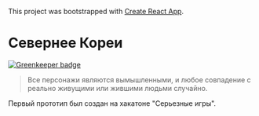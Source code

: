 This project was bootstrapped with [Create React App](https://github.com/facebookincubator/create-react-app).

# Севернее Кореи

[![Greenkeeper badge](https://badges.greenkeeper.io/igorkamyshev/serious-game.svg)](https://greenkeeper.io/)

> Все персонажи являются вымышленными, и любое совпадение с реально живущими или жившими людьми случайно.

Первый прототип был создан на хакатоне "Серьезные игры".
